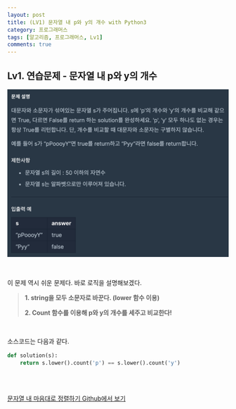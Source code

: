 ```yaml
---
layout: post
title: (LV1) 문자열 내 p와 y의 개수 with Python3
category: 프로그래머스
tags: [알고리즘, 프로그래머스, Lv1]
comments: true
---
```



## Lv1. 연습문제 - 문자열 내 p와 y의 개수


![](/assets/img/문자열%20내%20p와%20y의%20개수.png)

<br>

이 문제 역시 쉬운 문제다. 바로 로직을 설명해보겠다.

> 
>
> **1. string을 모두 소문자로 바꾼다. (lower 함수 이용)**
>
>    
>
> **2. Count 함수를 이용해 p와 y의 개수를 세주고 비교한다!**

<br>

소스코드는 다음과 같다.

```python
def solution(s):
    return s.lower().count('p') == s.lower().count('y')
```



<br>

<br>

[문자열 내 마음대로 정렬하기 Github에서 보기](https://github.com/ljh9601/BOJ-Programmers/blob/master/Programmers/Lv1/문자열%20내%20p와%20y의%20개수.py)




